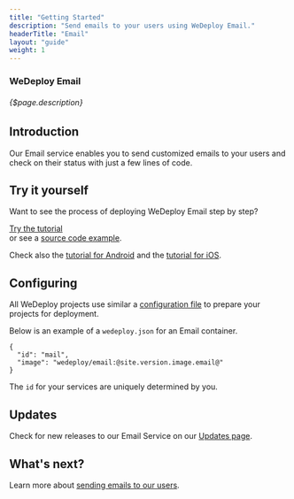 ```yaml
---
title: "Getting Started"
description: "Send emails to your users using WeDeploy Email."
headerTitle: "Email"
layout: "guide"
weight: 1
---
```


### WeDeploy Email

###### {$page.description}

<article id="1">

## Introduction

Our Email service enables you to send customized emails to your users and check on their status with just a few lines of code.

</article>

<article id="2">

## Try it yourself

Want to see the process of deploying WeDeploy Email step by step?

<div class="guide-btn-cta">
  <a class="btn btn-accent btn-lg" href="/tutorials/email-web/" target="_blank">
    <span class="icon-16-external"></span>Try the tutorial
  </a>
</div>

<div class="guide-aux-cta">
	or see a <a href="https://github.com/wedeploy-examples/email-web-example" target="_blank">source code example</a>.
</div>

Check also the <a href="/tutorials/email-android/" target="_blank">tutorial for Android</a> and the <a href="/tutorials/email-ios/" target="_blank">tutorial for iOS</a>.

</article>

<article id="3">

## Configuring

<aside>

All WeDeploy projects use similar a [configuration file](/docs/configure/the-wedeployjson/) to prepare your projects for deployment.

</aside>

Below is an example of a `wedeploy.json` for an Email container.

```application/json
{
  "id": "mail",
  "image": "wedeploy/email:@site.version.image.email@"
}
```

The `id` for your services are uniquely determined by you.

</article>

<article id="4">

## Updates

Check for new releases to our Email Service on our [Updates page](/updates/services/email).

</article>

## What's next?

Learn more about [sending emails to our users](/docs/email/sending-email/).
